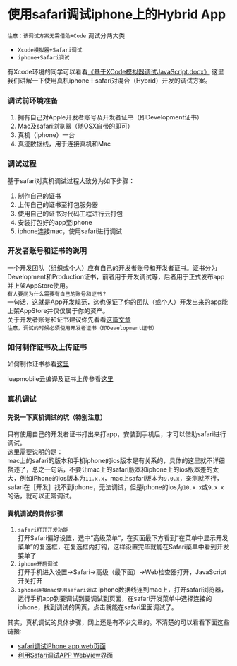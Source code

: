 # 使用safari调试iphone上的Hybrid App
`注意：该调试方案无需借助XCode`
调试分两大类
* `Xcode模拟器+Safari调试`
* `iphone+Safari调试`
 
有Xcode环境的同学可以看看[《基于XCode模拟器调试JavaScript.docx》](https://github.com/lebra/lebra-docs/blob/master/mobile%20debug/%E5%9F%BA%E4%BA%8EXCode%E6%A8%A1%E6%8B%9F%E5%99%A8%E8%B0%83%E8%AF%95JavaScript.docx)
这里我们讲解一下使用真机iphone＋safari对混合（Hybrid）开发的调试方案。

### 调试前环境准备
1. 拥有自己对Apple开发者账号及开发者证书（即Development证书）
1. Mac及safari浏览器（随OSX自带的即可）
1. 真机（iphone）一台
1. 真迹数据线，用于连接真机和Mac

### 调试过程
基于safari对真机调试过程大致分为如下步骤：
              
1. 制作自己的证书
1. 上传自己的证书至打包服务器
1. 使用自己的证书对代码工程进行云打包
1. 安装打包好的app至iphone
1. iphone连接mac，使用safari进行调试

### 开发者账号和证书的说明
一个开发团队（组织或个人）应有自己的开发者账号和开发者证书。证书分为Development和Production证书，前者用于开发调试等，后者用于正式发布app并上架AppStore使用。                 
`有人要问为什么需要有自己的账号和证书？`                     
一句话，这就是App开发规范，这也保证了你的团队（或个人）开发出来的app能上架AppStore并仅仅属于你的资产。                            
关于开发者账号和证书建议你先看看[这篇文章](http://www.jianshu.com/p/01e2b977f177)                 
`注意，调试的时候必须使用开发者证书（即Development证书）`
    
### 如何制作证书及上传证书
    
如何制作证书参看[这里](http://mobile.yyuap.com/UAPMobile/new/static/instruction.html?cid=18&url=2c948d0858947d5c01589aa78aea000c.md)                   

iuapmobile云编译及证书上传参看[这里](http://mobile.yyuap.com/UAPMobile/new/static/instruction.html?cid=18&url=2c948d0857f959960157f9647c170002.md)   
        
### 真机调试
#### 先说一下真机调试的坑（特别注意）
只有使用自己的开发者证书打出来打app，安装到手机后，才可以借助safari进行调试。    
这里需要说明的是：    
mac上的safari的版本和手机iphone的ios版本是有关系的，具体的这里就不详细赘述了，总之一句话，不要让mac上的safari版本和iphone上的ios版本差的太大，例如iPhone的ios版本为`11.x.x`，mac上safari版本为`9.0.x`，亲测就不行，safari在［开发］找不到iphone，无法调试，但是iphone的ios为`10.x.x`或`9.x.x`的话，就可以正常调试。

#### 真机调试的具体步骤
1. `safari打开开发功能`    
打开Safari偏好设置，选中“高级菜单“，在页面最下方看到“在菜单中显示开发菜单”的复选框，在复选框内打钩，这样设置完毕就能在Safari菜单中看到开发菜单了
1. `iphone开启调试`    
打开手机进入设置->Safari->高级（最下面）->Web检查器打开，JavaScript开关打开
1. `iphone连接mac使用safari调试`
iphone数据线连到mac上，打开safari浏览器，运行手机app到要调试到要调试到页面，在safari开发菜单中选择连接的iphone，找到调试的网页，点击就能在safari里面调试了。

其实，真机调试的具体步骤，网上还是有不少文章的。不清楚的可以看看下面这些链接:         
* [safari调试iPhone app web页面](http://www.jianshu.com/p/30de92fa0d0d)
* [利用Safari调试APP WebView界面](http://blog.csdn.net/u010046748/article/details/52981074)   




